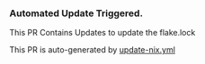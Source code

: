 ### Automated Update Triggered.

This PR Contains Updates to update the flake.lock

This PR is auto-generated by 
[update-nix.yml](https://github.com/Eveeifyeve/Dotfiles/blob/feat/improve-conf/.github/workflows/update-nix.yml)
